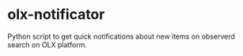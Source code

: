 # olx-notificator
Python script to get quick notifications about new items on observerd search on OLX platform.
